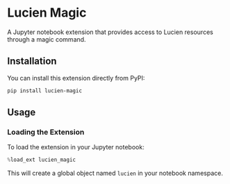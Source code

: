 # Lucien Magic

A Jupyter notebook extension that provides access to Lucien resources through a magic command.

## Installation

You can install this extension directly from PyPI:

```bash
pip install lucien-magic
```

## Usage

### Loading the Extension

To load the extension in your Jupyter notebook:

```python
%load_ext lucien_magic
```

This will create a global object named `lucien` in your notebook namespace.
